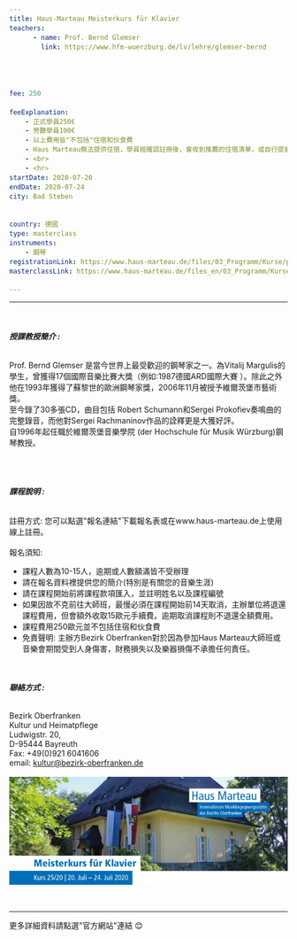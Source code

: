 ```yaml
---
title: Haus-Marteau Meisterkurs für Klavier 
teachers:
      - name: Prof. Bernd Glemser
        link: https://www.hfm-wuerzburg.de/lv/lehre/glemser-bernd




fee: 250

feeExplanation: 
    - 正式學員250€
    - 旁聽學員100€
    - 以上費用皆"不包括"住宿和伙食費
    - Haus Marteau無法提供住宿，學員經確認註冊後，會收到推薦的住宿清單，或自行提前上網訂房。   
    - <br>
    - <hr>
startDate: 2020-07-20
endDate: 2020-07-24
city: Bad Steben
      

country: 德國
type: masterclass
instruments:
    - 鋼琴
registrationLink: https://www.haus-marteau.de/files/03_Programm/Kurse/pdf/14-HM-Kurs-Download-A4-25-20.pdf
masterclassLink: https://www.haus-marteau.de/files_en/03_Programm/Kurse/singleview_kurse.php?id=899&nav=9&subnav=58
    
---
```

<hr>
<br>

###### __授課教授簡介 :__<br> 
Prof. Bernd Glemser 是當今世界上最受歡迎的鋼琴家之一。為Vitalij Margulis的學生，曾獲得17個國際音樂比賽大獎（例如:1987德國ARD國際大賽 ）。除此之外
他在1993年獲得了蘇黎世的歐洲鋼琴家獎，2006年11月被授予維爾茨堡市藝術獎。<br> 
至今錄了30多張CD，曲目包括 Robert Schumann和Sergei Prokofiev奏鳴曲的完整錄音，而他對Sergei Rachmaninov作品的詮釋更是大獲好評。<br>
自1996年起任職於維爾茨堡音樂學院 (der Hochschule für Musik Würzburg)鋼琴教授。


<br>
<br>

###### __課程說明 :__<br>  
註冊方式: 您可以點選"報名連結"下載報名表或在www.haus-marteau.de上使用線上註冊。<br>
<br>
報名須知:
- 課程人數為10-15人，逾期或人數額滿皆不受辦理
- 請在報名資料裡提供您的簡介(特別是有關您的音樂生涯)<br>
- 請在課程開始前將課程款項匯入，並註明姓名以及課程編號<br>
- 如果因故不克前往大師班，最慢必須在課程開始前14天取消，主辦單位將退還課程費用，但會額外收取15歐元手續費。逾期取消課程則不退還全額費用。<br>
- 課程費用250歐元並不包括住宿和伙食費<br>
- 免責聲明: 主辦方Bezirk Oberfranken對於因為參加Haus Marteau大師班或音樂會期間受到人身傷害，財務損失以及樂器損傷不承擔任何責任。

<br>

###### __聯絡方式 :__<br> 
Bezirk Oberfranken <br>
Kultur und Heimatpflege <br>
Ludwigstr. 20, <br>
D-95444 Bayreuth<br>
Fax: +49(0)921 6041606<br>
email: kultur@bezirk-oberfranken.de
<br>
<br>
<img src="/assets/img/Haus-Marteau/Haus-Marteau%20piano.png" class="img-fluid" alt="...">

<br>
<hr>
更多詳細資料請點選"官方網站"連結 😊
